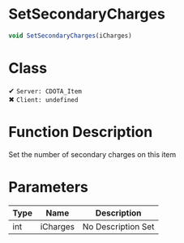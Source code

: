# SetSecondaryCharges
```js	
void SetSecondaryCharges(iCharges)
```
# Class
✔ `Server: CDOTA_Item`  
✖ `Client: undefined`  

# Function Description
Set the number of secondary charges on this item
# Parameters
Type|Name|Description
--|--|--
int|iCharges|No Description Set
